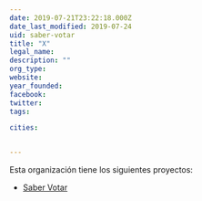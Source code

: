 ```yaml
---
date: 2019-07-21T23:22:18.000Z
date_last_modified: 2019-07-24
uid: saber-votar
title: "X"
legal_name: 
description: ""
org_type: 
website: 
year_founded: 
facebook: 
twitter: 
tags:

cities: 


---
```


Esta organización tiene los siguientes proyectos:

- [Saber Votar](/proyectos/saber-votar)
